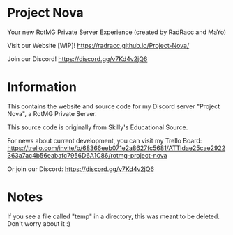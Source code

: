 # Project Nova
Your new RotMG Private Server Experience (created by RadRacc and MaYo)

Visit our Website [WIP]! https://radracc.github.io/Project-Nova/

Join our Discord! https://discord.gg/v7Kd4v2jQ6

# Information
This contains the website and source code for my Discord server "Project Nova", a RotMG Private Server.

This source code is originally from Skilly's Educational Source.

For news about current development, you can visit my Trello Board: https://trello.com/invite/b/68366eeb071e2a8627fc5681/ATTIdae25cae2922363a7ac4b56eabafc7956D6A1C86/rotmg-project-nova

Or join our Discord: https://discord.gg/v7Kd4v2jQ6

# Notes
If you see a file called "temp" in a directory, this was meant to be deleted. Don't worry about it :)
